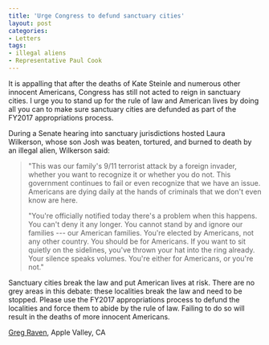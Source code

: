 ```yaml
---
title: 'Urge Congress to defund sanctuary cities'
layout: post
categories:
- Letters
tags:
- illegal aliens
- Representative Paul Cook
---
```


It is appalling that after the deaths of Kate Steinle and numerous other innocent Americans, Congress has still not acted to reign in sanctuary cities. I urge you to stand up for the rule of law and American lives by doing all you can to make sure sanctuary cities are defunded as part of the FY2017 appropriations process.

During a Senate hearing into sanctuary jurisdictions hosted Laura Wilkerson, whose son Josh was beaten, tortured, and burned to death by an illegal alien, Wilkerson said:

> "This was our family's 9/11 terrorist attack by a foreign invader, whether you want to recognize it or whether you do not. This government continues to fail or even recognize that we have an issue. Americans are dying daily at the hands of criminals that we don't even know are here.
> 
> "You're officially notified today there's a problem when this happens. You can't deny it any longer. You cannot stand by and ignore our families --- our American families. You're elected by Americans, not any other country. You should be for Americans. If you want to sit quietly on the sidelines, you've thrown your hat into the ring already. Your silence speaks volumes. You're either for Americans, or you're not."

Sanctuary cities break the law and put American lives at risk. There are no grey areas in this debate: these localities break the law and need to be stopped. Please use the FY2017 appropriations process to defund the localities and force them to abide by the rule of law. Failing to do so will result in the deaths of more innocent Americans.

[Greg Raven](https://www.gregraven.org/), Apple Valley, CA